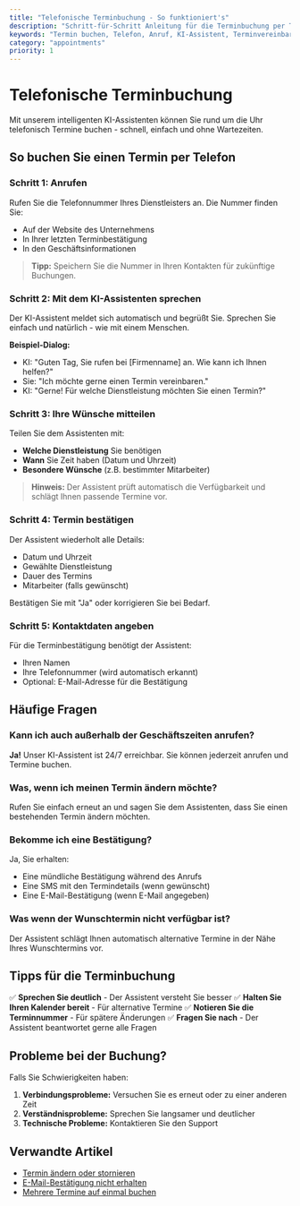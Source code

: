 ```yaml
---
title: "Telefonische Terminbuchung - So funktioniert's"
description: "Schritt-für-Schritt Anleitung für die Terminbuchung per Telefon mit unserem KI-Assistenten"
keywords: "Termin buchen, Telefon, Anruf, KI-Assistent, Terminvereinbarung"
category: "appointments"
priority: 1
---
```


# Telefonische Terminbuchung

Mit unserem intelligenten KI-Assistenten können Sie rund um die Uhr telefonisch Termine buchen - schnell, einfach und ohne Wartezeiten.

## So buchen Sie einen Termin per Telefon

### Schritt 1: Anrufen
Rufen Sie die Telefonnummer Ihres Dienstleisters an. Die Nummer finden Sie:
- Auf der Website des Unternehmens
- In Ihrer letzten Terminbestätigung
- In den Geschäftsinformationen

> **Tipp:** Speichern Sie die Nummer in Ihren Kontakten für zukünftige Buchungen.

### Schritt 2: Mit dem KI-Assistenten sprechen
Der KI-Assistent meldet sich automatisch und begrüßt Sie. Sprechen Sie einfach und natürlich - wie mit einem Menschen.

**Beispiel-Dialog:**
- KI: "Guten Tag, Sie rufen bei [Firmenname] an. Wie kann ich Ihnen helfen?"
- Sie: "Ich möchte gerne einen Termin vereinbaren."
- KI: "Gerne! Für welche Dienstleistung möchten Sie einen Termin?"

### Schritt 3: Ihre Wünsche mitteilen
Teilen Sie dem Assistenten mit:
- **Welche Dienstleistung** Sie benötigen
- **Wann** Sie Zeit haben (Datum und Uhrzeit)
- **Besondere Wünsche** (z.B. bestimmter Mitarbeiter)

> **Hinweis:** Der Assistent prüft automatisch die Verfügbarkeit und schlägt Ihnen passende Termine vor.

### Schritt 4: Termin bestätigen
Der Assistent wiederholt alle Details:
- Datum und Uhrzeit
- Gewählte Dienstleistung
- Dauer des Termins
- Mitarbeiter (falls gewünscht)

Bestätigen Sie mit "Ja" oder korrigieren Sie bei Bedarf.

### Schritt 5: Kontaktdaten angeben
Für die Terminbestätigung benötigt der Assistent:
- Ihren Namen
- Ihre Telefonnummer (wird automatisch erkannt)
- Optional: E-Mail-Adresse für die Bestätigung

## Häufige Fragen

### Kann ich auch außerhalb der Geschäftszeiten anrufen?
**Ja!** Unser KI-Assistent ist 24/7 erreichbar. Sie können jederzeit anrufen und Termine buchen.

### Was, wenn ich meinen Termin ändern möchte?
Rufen Sie einfach erneut an und sagen Sie dem Assistenten, dass Sie einen bestehenden Termin ändern möchten.

### Bekomme ich eine Bestätigung?
Ja, Sie erhalten:
- Eine mündliche Bestätigung während des Anrufs
- Eine SMS mit den Termindetails (wenn gewünscht)
- Eine E-Mail-Bestätigung (wenn E-Mail angegeben)

### Was wenn der Wunschtermin nicht verfügbar ist?
Der Assistent schlägt Ihnen automatisch alternative Termine in der Nähe Ihres Wunschtermins vor.

## Tipps für die Terminbuchung

✅ **Sprechen Sie deutlich** - Der Assistent versteht Sie besser
✅ **Halten Sie Ihren Kalender bereit** - Für alternative Termine
✅ **Notieren Sie die Terminnummer** - Für spätere Änderungen
✅ **Fragen Sie nach** - Der Assistent beantwortet gerne alle Fragen

## Probleme bei der Buchung?

Falls Sie Schwierigkeiten haben:

1. **Verbindungsprobleme:** Versuchen Sie es erneut oder zu einer anderen Zeit
2. **Verständnisprobleme:** Sprechen Sie langsamer und deutlicher
3. **Technische Probleme:** Kontaktieren Sie den Support

## Verwandte Artikel
- [Termin ändern oder stornieren](/help/appointments/change-cancel)
- [E-Mail-Bestätigung nicht erhalten](/help/troubleshooting/no-confirmation)
- [Mehrere Termine auf einmal buchen](/help/appointments/multiple-bookings)